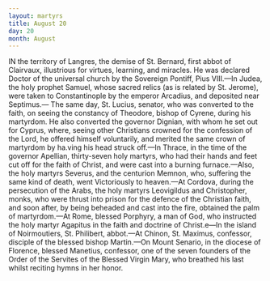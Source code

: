 ```yaml
---
layout: martyrs
title: August 20
day: 20
month: August
---
```

IN the territory of Langres, the demise of St.
Bernard, first abbot of Clairvaux, illustrious
for virtues, learning, and miracles. He was declared Doctor of the universal church by the Sovereign Pontiff, Pius VIII.&mdash;In Judea, the holy prophet
Samuel, whose sacred relics (as is related by St.
Jerome), were taken to Constantinople by the emperor Arcadius, and deposited near Septimus.&mdash;
The same day, St. Lucius, senator, who was converted
to the faith, on seeing the constancy of Theodore,
bishop of Cyrene, during his martyrdom. He also
converted the governor Dignian, with whom he set
out for Cyprus, where, seeing other Christians
crowned for the confession of the Lord, he offered
himself voluntarily, and merited the same crown of
martyrdom by ha.ving his head struck off.&mdash;In
Thrace, in the time of the governor Apellian, thirty-seven holy martyrs, who had their hands and feet
cut off for the faith of Christ, and were cast into a
burning furnace.&mdash;Also, the holy martyrs Severus, 
and the centurion Memnon, who, suffering the same
kind of death, went Victoriously to heaven.&mdash;At
Cordova, during the persecution of the Arabs, the
holy martyrs Leovigildus and Christopher, monks,
who were thrust into prison for the defence of the
Christian faith, and soon after, by being beheaded
and cast into the fire, obtained the palm of martyrdom.&mdash;At Rome, blessed Porphyry, a man of God,
who instructed the holy martyr Agapitus in the
faith and doctrine of Christ.e&mdash;In the island of Noirmoutiers, St. Philibert, abbot.&mdash;At Chinon, St. Maximus, confessor, disciple of the blessed bishop Martin.&mdash;On Mount Senario, in the diocese of Florence, 
blessed Manetius, confessor, one of the seven founders of the Order of the Servites of the Blessed Virgin Mary, who breathed his last whilst reciting
hymns in her honor.

